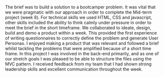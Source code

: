 The brief was to build a solution to a bootcamper problem. It was vital that we were pragmatic with our approach in order to complete the Mid-term project (week 8). For technical skills we used HTML, CSS and javascript, other skills included the ability to think calmly under pressure in order to meet the brief in the short timeframe. We collaborated to ideate, design, build and demo a product within a week. This provided the first experience of writing questionnaires to correctly define the problem and generate User Personas. I enjoyed making a product that was relevant and followed a brief whilst tackling the problems that were amplified because of a short time frame. In this project I was involved in the back-end primarily, and as one of our stretch goals I was pleased to be able to structure the files using the MVC pattern. I received feedback from my team that I had shown strong leadership skills and excellent communication throughout the week.
